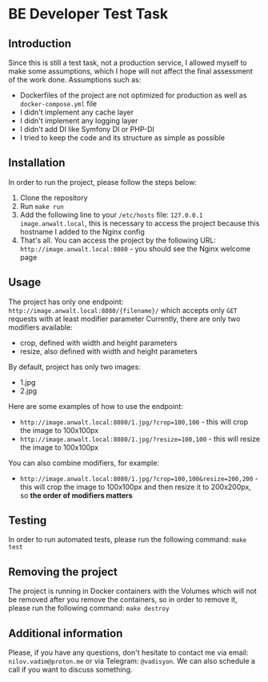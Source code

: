 # BE Developer Test Task

## Introduction
Since this is still a test task, not a production service, I allowed myself to make some assumptions, which I hope will not affect the final assessment of the work done.
Assumptions such as:
- Dockerfiles of the project are not optimized for production as well as `docker-compose.yml` file
- I didn't implement any cache layer
- I didn't implement any logging layer
- I didn't add DI like Symfony DI or PHP-DI
- I tried to keep the code and its structure as simple as possible

## Installation
In order to run the project, please follow the steps below:
1. Clone the repository
2. Run `make run`
3. Add the following line to your `/etc/hosts` file: `127.0.0.1 image.anwalt.local`, this is necessary to access the project because this hostname I added to the Nginx config
4. That's all. You can access the project by the following URL: `http://image.anwalt.local:8080` -  you should see the Nginx welcome page

## Usage
The project has only one endpoint: `http://image.anwalt.local:8080/{filename}/` which accepts only `GET` requests with at least modifier parameter
Currently, there are only two modifiers available:
- crop, defined with width and height parameters
- resize, also defined with width and height parameters

By default, project has only two images:
- 1.jpg
- 2.jpg

Here are some examples of how to use the endpoint:
- `http://image.anwalt.local:8080/1.jpg/?crop=100,100` - this will crop the image to 100x100px
- `http://image.anwalt.local:8080/1.jpg/?resize=100,100` - this will resize the image to 100x100px

You can also combine modifiers, for example:
- `http://image.anwalt.local:8080/1.jpg/?crop=100,100&resize=200,200` - this will crop the image to 100x100px and then resize it to 200x200px, so **the order of modifiers matters**

## Testing
In order to run automated tests, please run the following command: `make test`

## Removing the project
The project is running in Docker containers with the Volumes which will not be removed after you remove the containers, so in order to remove it, please run the following command: `make destroy`

## Additional information
Please, if you have any questions, don't hesitate to contact me via email: `nilov.vadim@proton.me` or via Telegram: `@vadisyon`. 
We can also schedule a call if you want to discuss something.